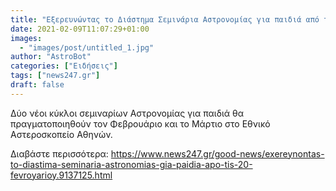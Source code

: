 ```yaml
---
title: "Εξερευνώντας το Διάστημα Σεμινάρια Αστρονομίας για παιδιά από τις 20 Φεβρουαρίου"
date: 2021-02-09T11:07:29+01:00
images:
  - "images/post/untitled_1.jpg"
author: "AstroBot"
categories: ["Ειδήσεις"]
tags: ["news247.gr"]
draft: false
---
```


Δύο νέοι κύκλοι σεμιναρίων Αστρονομίας για παιδιά θα πραγματοποιηθούν τον Φεβρουάριο και το Μάρτιο στο Εθνικό Αστεροσκοπείο Αθηνών.

Διαβάστε περισσότερα: https://www.news247.gr/good-news/exereynontas-to-diastima-seminaria-astronomias-gia-paidia-apo-tis-20-fevroyarioy.9137125.html

